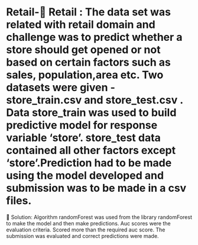 # Retail-	Retail : The data set was related with retail domain and challenge was to predict whether a store should get opened or not based on certain factors such as sales, population,area etc. Two datasets were given -  store_train.csv and store_test.csv . Data store_train was used to build predictive model for response variable ‘store’. store_test data contained all other factors except ‘store’.Prediction had to be made using the model developed and submission was to be made in a csv files.
 Solution: Algorithm randomForest was used from the library randomForest to make the model and then make predictions. Auc scores were the evaluation criteria. Scored more than the required auc score. The submission was evaluated and correct predictions were made.
